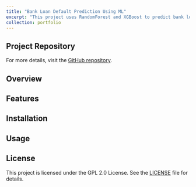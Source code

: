 ```yaml
---
title: "Bank Loan Default Prediction Using ML"
excerpt: "This project uses RandomForest and XGBoost to predict bank loan defaults and uses algorithms like SMOTE (Synthetic Minority Oversampling Technique) to create a balanced dataset and hyperparameter tuning for improving model performance."
collection: portfolio
---
```


## Project Repository

For more details, visit the [GitHub repository](https://github.com/shrinix/python_ML/blob/master/fin-ml/elvtr/credit_risk_prediction.ipynb).

## Overview

## Features


## Installation


## Usage

## License

This project is licensed under the GPL 2.0 License. See the [LICENSE](https://github.com/shrinix/smart-app/blob/main/LICENSE) file for details.
